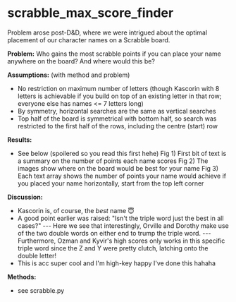 # scrabble_max_score_finder
Problem arose post-D&D, where we were intrigued about the optimal placement of our character names on a Scrabble board.


**Problem:**
Who gains the most scrabble points if you can place your name anywhere on the board? And where would this be?

**Assumptions:** (with method and problem)
- No restriction on maximum number of letters (though Kascorin with 8 letters is achievable if you build on top of an existing letter in that row; everyone else has names <= 7 letters long)
- By symmetry, horizontal searches are the same as vertical searches
- Top half of the board is symmetrical with bottom half, so search was restricted to the first half of the rows, including the centre (start) row

**Results:**
- See below (spoilered so you read this first hehe)
Fig 1) First bit of text is a summary on the number of points each name scores
Fig 2) The images show where on the board would be best for your name
Fig 3) Each text array shows the number of points your name would achieve if you placed your name horizontally, start from the top left corner

**Discussion:**
- Kascorin is, of course, the *best* name :innocent:
- A good point earlier was raised: "Isn't the triple word just the best in all cases?" 
--- Here we see that interestingly, Orville and Dorothy make use of the two double words on either end to trump the triple word. 
--- Furthermore, Ozman and Kyvir's high scores only works in this specific triple word since the Z and Y were pretty clutch, latching onto the double letter!
- This is acc super cool and I'm high-key happy I've done this hahaha

**Methods:**
- see scrabble.py
